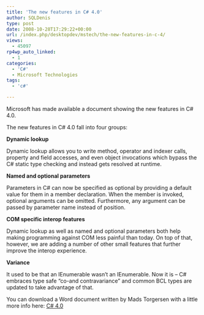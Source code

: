 ```yaml
---
title: 'The new features in C# 4.0'
author: SQLDenis
type: post
date: 2008-10-28T17:29:22+00:00
url: /index.php/desktopdev/mstech/the-new-features-in-c-4/
views:
  - 45097
rp4wp_auto_linked:
  - 1
categories:
  - 'C#'
  - Microsoft Technologies
tags:
  - 'c#'

---
```

Microsoft has made available a document showing the new features in C# 4.0.

The new features in C# 4.0 fall into four groups:

**Dynamic lookup**
  
Dynamic lookup allows you to write method, operator and indexer calls, property and field accesses, and even object invocations which bypass the C# static type checking and instead gets resolved at runtime.

**Named and optional parameters**
  
Parameters in C# can now be specified as optional by providing a default value for them in a member declaration. When the member is invoked, optional arguments can be omitted. Furthermore, any argument can be passed by parameter name instead of position.

**COM specific interop features**
  
Dynamic lookup as well as named and optional parameters both help making programming against COM less painful than today. On top of that, however, we are adding a number of other small features that further improve the interop experience.

**Variance**
  
It used to be that an IEnumerable<string> wasn’t an IEnumerable<object>. Now it is – C# embraces type safe “co-and contravariance” and common BCL types are updated to take advantage of that.

You can download a Word document written by Mads Torgersen with a little more info here: [C# 4.0][1]

 [1]: http://code.msdn.microsoft.com/Project/Download/FileDownload.aspx?ProjectName=csharpfuture&DownloadId=3550